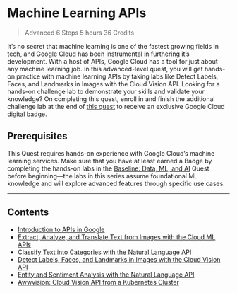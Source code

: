 # Machine Learning APIs

> Advanced 6 Steps 5 hours 36 Credits

It’s no secret that machine learning is one of the fastest growing fields in tech, and Google Cloud has been instrumental in furthering it’s development. With a host of APIs, Google Cloud has a tool for just about any machine learning job. In this advanced-level quest, you will get hands-on practice with machine learning APIs by taking labs like Detect Labels, Faces, and Landmarks in Images with the Cloud Vision API. Looking for a hands-on challenge lab to demonstrate your skills and validate your knowledge? On completing this quest, enroll in and finish the additional challenge lab at the end of [this quest](https://google.qwiklabs.com/quests/136) to receive an exclusive Google Cloud digital badge.

## Prerequisites

This Quest requires hands-on experience with Google Cloud’s machine learning services. Make sure that you have at least earned a Badge by completing the hands-on labs in the [Baseline: Data, ML, and AI](https://google.qwiklabs.com/quests/34) Quest before beginning—the labs in this series assume foundational ML knowledge and will explore advanced features through specific use cases.

---
## Contents

* [Introduction to APIs in Google](1-Introduction/)
* [Extract, Analyze, and Translate Text from Images with the Cloud ML APIs](2-ExtractAnalyzeImages/)
* [Classify Text into Categories with the Natural Language API](3-ClassifyText/)
* [Detect Labels, Faces, and Landmarks in Images with the Cloud Vision API](4-DetectImages/)
* [Entity and Sentiment Analysis with the Natural Language API](5-EntitySentimentAnalysis/)
* [Awwvision: Cloud Vision API from a Kubernetes Cluster](6-Awwvision/)